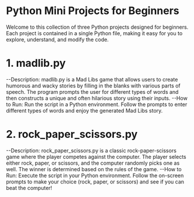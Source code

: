 # Python Mini Projects for Beginners
Welcome to this collection of three Python projects designed for beginners. Each project is contained in a single Python file, making it easy for you to explore, understand, and modify the code.

# 1. madlib.py
--Description:
madlib.py is a Mad Libs game that allows users to create humorous and wacky stories by filling in the blanks with various parts of speech. The program prompts the user for different types of words and then constructs a unique and often hilarious story using their inputs.
--How to Run:
Run the script in a Python environment. Follow the prompts to enter different types of words and enjoy the generated Mad Libs story.

# 2. rock_paper_scissors.py
--Description:
rock_paper_scissors.py is a classic rock-paper-scissors game where the player competes against the computer. The player selects either rock, paper, or scissors, and the computer randomly picks one as well. The winner is determined based on the rules of the game.
--How to Run:
Execute the script in your Python environment. Follow the on-screen prompts to make your choice (rock, paper, or scissors) and see if you can beat the computer!
